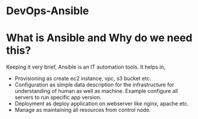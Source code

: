 # DevOps-Ansible

# What is Ansible and Why do we need this?
Keeping it very brief, Ansible is an IT automation tools. It helps in,
- Provisioning as create ec2 instance, vpc, s3 bucket etc.
- Configuration as simple data description for the infrastructure for understanding of human as well as machine. Example configure all servers to run specific app version.
- Deployment as deploy application on webserver like nginx, apache etc.
- Manage as maintaining all resources from control node.



